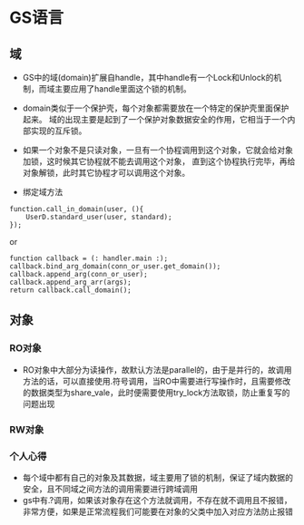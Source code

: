 # GS语言

## 域
* GS中的域(domain)扩展自handle，其中handle有一个Lock和Unlock的机制，而域主要应用了handle里面这个锁的机制。  

* domain类似于一个保护壳，每个对象都需要放在一个特定的保护壳里面保护起来。
域的出现主要是起到了一个保护对象数据安全的作用，它相当于一个内部实现的互斥锁。  

* 如果一个对象不是只读对象，一旦有一个协程调用到这个对象，它就会给对象加锁，这时候其它协程就不能去调用这个对象，
直到这个协程执行完毕，再给对象解锁，此时其它协程才可以调用这个对象。

* 绑定域方法
```             
function.call_in_domain(user, (){
    UserD.standard_user(user, standard);
});
```
or
```
function callback = (: handler.main :);
callback.bind_arg_domain(conn_or_user.get_domain());
callback.append_arg(conn_or_user);
callback.append_arg_arr(args);
return callback.call_domain();
```

## 对象
### RO对象
* RO对象中大部分为读操作，故默认方法是parallel的，由于是并行的，故调用方法的话，可以直接使用.符号调用，当RO中需要进行写操作时，且需要修改的数据类型为share_vale，此时便需要使用try_lock方法取锁，防止重复写的问题出现
### RW对象

### 个人心得
* 每个域中都有自己的对象及其数据，域主要用了锁的机制，保证了域内数据的安全，且不同域之间方法的调用需要进行跨域调用
* gs中有.?调用，如果该对象存在这个方法就调用，不存在就不调用且不报错，非常方便，如果是正常流程我们可能要在对象的父类中加入对应方法防止报错